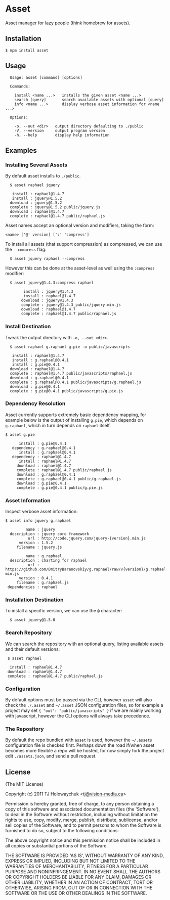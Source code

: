 
# Asset

  Asset manager for lazy people (think homebrew for assets).

## Installation

    $ npm install asset

## Usage

      Usage: asset [command] [options]

      Commands:

        install <name ...>   installs the given asset <name ...>
        search [query]       search available assets with optional [query]
        info <name ...>      display verbose asset information for <name ...>

      Options:

        -o, --out <dir>   output directory defaulting to ./public
        -V, --version     output program version
        -h, --help        display help information

## Examples

### Installing Several Assets

 By default asset installs to `./public`.

      $ asset raphael jquery

       install : raphael@1.4.7
       install : jquery@1.5.2
      download : jquery@1.5.2
      complete : jquery@1.5.2 public/jquery.js
      download : raphael@1.4.7
      complete : raphael@1.4.7 public/raphael.js

 Asset names accept an optional version and modifiers, taking the form:
 
    <name> ['@' version] [':' 'compress']

 To install all assets (that support compression) as compressed, we can use
 the `--compress` flag:
 
      $ asset jquery raphael --compress

  However this can be done at the asset-level as well using the `:compress` modifier:
  
      $ asset jquery@1.4.3:compress raphael

            install : jquery@1.4.3
            install : raphael@1.4.7
           download : jquery@1.4.3
           complete : jquery@1.4.3 public/jquery.min.js
           download : raphael@1.4.7
           complete : raphael@1.4.7 public/raphael.js

### Install Destination

  Tweak the output directory with `-o, --out <dir>`.

      $ asset raphael g.raphael g.pie -o public/javascripts

       install : raphael@1.4.7
       install : g.raphael@0.4.1
       install : g.pie@0.4.1
      download : raphael@1.4.7
      complete : raphael@1.4.7 public/javascripts/raphael.js
      download : g.raphael@0.4.1
      complete : g.raphael@0.4.1 public/javascripts/g.raphael.js
      download : g.pie@0.4.1
      complete : g.pie@0.4.1 public/javascripts/g.pie.js

### Dependency Resolution

  Asset currently supports extremely basic dependency mapping, for example below is the output of installing `g.pie`, which depends on `g.raphael`, which in turn depends on `raphael` itself.

    $ asset g.pie

          install : g.pie@0.4.1
       dependency : g.raphael@0.4.1
          install : g.raphael@0.4.1
       dependency : raphael@1.4.7
          install : raphael@1.4.7
         download : raphael@1.4.7
         complete : raphael@1.4.7 public/raphael.js
         download : g.raphael@0.4.1
         complete : g.raphael@0.4.1 public/g.raphael.js
         download : g.pie@0.4.1
         complete : g.pie@0.4.1 public/g.pie.js

### Asset Information

  Inspect verbose asset information:

    $ asset info jquery g.raphael

             name : jquery
      description : jquery core framework
              url : http://code.jquery.com/jquery-{version}.min.js
          version : 1.5.2
         filename : jquery.js

             name : g.raphael
      description : charting for raphael
              url : https://github.com/DmitryBaranovskiy/g.raphael/raw/v{version}/g.raphael-min.js
          version : 0.4.1
         filename : g.raphael.js
     dependencies : raphael


### Installation Destination

  To install a specific version, we can use the `@` character:
  
      $ asset jquery@1.5.0

### Search Repository

 We can search the repository with an optional query, listing
 available assets and their default versions:
 
     $ asset raphael

      install : raphael@1.4.7
     download : raphael@1.4.7
     complete : raphael@1.4.7 public/raphael.js

### Configuration

 By default options must be passed via the CLI, however `asset` will also check the `./.asset` and `~/.asset` JSON configuration files, so for example a project may set `{ "out": "public/javascripts" }` if we are mainly working with javascript, however the CLI options will always take precedence.

### The Repository

 By default the repo bundled with `asset` is used, however the `~/.assets` configuration file is checked first. Perhaps down the road if/when asset becomes more flexible a repo will be hosted, for now simply fork the project edit `./assets.json`, and send a pull request.

## License 

(The MIT License)

Copyright (c) 2011 TJ Holowaychuk &lt;tj@vision-media.ca&gt;

Permission is hereby granted, free of charge, to any person obtaining
a copy of this software and associated documentation files (the
'Software'), to deal in the Software without restriction, including
without limitation the rights to use, copy, modify, merge, publish,
distribute, sublicense, and/or sell copies of the Software, and to
permit persons to whom the Software is furnished to do so, subject to
the following conditions:

The above copyright notice and this permission notice shall be
included in all copies or substantial portions of the Software.

THE SOFTWARE IS PROVIDED 'AS IS', WITHOUT WARRANTY OF ANY KIND,
EXPRESS OR IMPLIED, INCLUDING BUT NOT LIMITED TO THE WARRANTIES OF
MERCHANTABILITY, FITNESS FOR A PARTICULAR PURPOSE AND NONINFRINGEMENT.
IN NO EVENT SHALL THE AUTHORS OR COPYRIGHT HOLDERS BE LIABLE FOR ANY
CLAIM, DAMAGES OR OTHER LIABILITY, WHETHER IN AN ACTION OF CONTRACT,
TORT OR OTHERWISE, ARISING FROM, OUT OF OR IN CONNECTION WITH THE
SOFTWARE OR THE USE OR OTHER DEALINGS IN THE SOFTWARE.